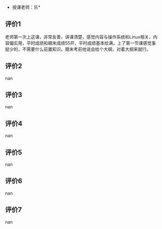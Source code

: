 - 授课老师：乐* 

## 评价1

老师第一次上这课，非常友善，讲课清楚，感觉内容与操作系统和Linux相关，内容偏实用，平时成绩和期末成绩55开，平时成绩基本给满，上了第一节课感觉事挺少的，不需要什么前置知识。期末考前他说会给个大纲，对着大纲来就行。
## 评价2

nan
## 评价3

nan
## 评价4

nan
## 评价5

nan
## 评价6

nan
## 评价7

nan

